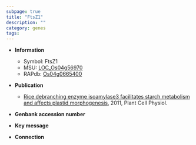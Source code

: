```yaml
---
subpage: true
title: "FtsZ1"
description: ""
category: genes
tags: 
---
```


* **Information**  
    + Symbol: FtsZ1  
    + MSU: [LOC_Os04g56970](http://rice.plantbiology.msu.edu/cgi-bin/ORF_infopage.cgi?orf=LOC_Os04g56970)  
    + RAPdb: [Os04g0665400](http://rapdb.dna.affrc.go.jp/viewer/gbrowse_details/irgsp1?name=Os04g0665400)  

* **Publication**  
    + [Rice debranching enzyme isoamylase3 facilitates starch metabolism and affects plastid morphogenesis](http://www.ncbi.nlm.nih.gov/pubmed?term=Rice+debranching+enzyme+isoamylase3+facilitates+starch+metabolism+and+affects+plastid+morphogenesis%5BTitle%5D), 2011, Plant Cell Physiol.

* **Genbank accession number**  

* **Key message**  

* **Connection**  



